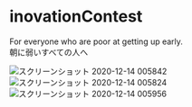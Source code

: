 # inovationContest

For everyone who are poor at getting up early.  
朝に弱いすべての人へ  

![スクリーンショット 2020-12-14 005842](https://user-images.githubusercontent.com/65486738/102017561-0eaf3f00-3dab-11eb-9c38-ebe80bf13950.jpg)  
![スクリーンショット 2020-12-14 005824](https://user-images.githubusercontent.com/65486738/102017567-1b339780-3dab-11eb-958a-b7fe508d3f1f.jpg)  
![スクリーンショット 2020-12-14 005956](https://user-images.githubusercontent.com/65486738/102017590-38686600-3dab-11eb-9da7-206da4798a03.jpg)
